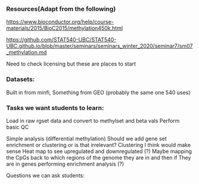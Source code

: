 
### Resources(Adapt from the following)
https://www.bioconductor.org/help/course-materials/2015/BioC2015/methylation450k.html

https://github.com/STAT540-UBC/STAT540-UBC.github.io/blob/master/seminars/seminars_winter_2020/seminar7/sm07_methylation.md  
 
Need to check licensing but these are places to start

### Datasets:
Built in from minfi, Something from GEO (probably the same one 540 uses)

### Tasks we want students to learn:
Load in raw rgset data and convert to methylset and beta vals
Perform basic QC


Simple analysis (differential methylation)
Should we add gene set enrichment or clustering or is that irrelevant?
Clustering I think would make sense
Heat map to see upregulated and downregulated (?)
Maybe mapping the CpGs back to which regions of the genome they are in and then if
They are in genes performing enrichment analysis (?)


Questions we can ask students:

